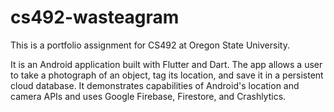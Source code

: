 # cs492-wasteagram

This is a portfolio assignment for CS492 at Oregon State University.

It is an Android application built with Flutter and Dart. The app allows a user to take a photograph of an object, tag its location, and save it in a persistent cloud database. It demonstrates capabilities of Android's location and camera APIs and uses Google Firebase, Firestore, and Crashlytics.
